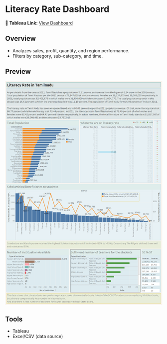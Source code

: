 # Literacy Rate Dashboard

📍 **Tableau Link:** [View Dashboard](https://github.com/Jayeshsoni6010/Tableau-Projects/blob/e8e49031288c89ef228dac94dcd124ea1aa6ceb4/2.Literacy_Rate_In_Tamilnadu/Tableau%20Project-2.twbx)

## Overview
- Analyzes sales, profit, quantity, and region performance.
- Filters by category, sub-category, and time.

## Preview
![Literacy Dashboard](https://github.com/Jayeshsoni6010/Tableau-Projects/blob/9596bdfc77b72ee4ad592e6d2624eabe00946b35/2.Literacy_Rate_In_Tamilnadu/Literacy%20Rate%20in%20Tamilnadu.png)

## Tools
- Tableau
- Excel/CSV (data source)
